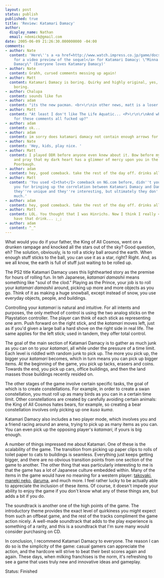 ```yaml
---
layout: post
status: publish
published: true
title: 'Review: Katamari Damacy'
author:
  display_name: Nathan
  email: ndemick@gmail.com
date: 2005-06-09 21:26:30.000000000 -04:00
comments:
- author: Nate
  content: 'Here\''s a <a href=http://www.watch.impress.co.jp/game/docs/20050608/kata.htm>link
    for a video preview of the sequel</a> for Katamari Damacy: \"Minna Daisuki Katamari
    Damacy\" (Everyone loves Katamary Damacy)'
- author: Nate
  content: Grahh, cursed comments messing up again!
- author: Matt
  content: Katamari Damacy is boring. Quirky and highly original, yes, but still incredibly
    boring.
- author: Chalupa
  content: sounds like fun
- author: adam
  content: "its the new pacman. <br>\r\nin other news, matt is a loser."
- author: Matt
  content: "At least I don't like The Life Aquatic... <P>\r\n\r\nAnd why is the formatting
    for these comments all fucked up?"
- author: adam
  content: ok...
- author: adam
  content: im sorry does katamari damacy not contain enough arrows for you? :(
- author: Nate
  content: 'Hey, kids, play nice. '
- author: Matt
  content: I played DDR before anyone even knew about it. Bow before my old-skoolness,
    and pray that my dark heart has a glimmer of mercy upon you in the time of reckoning,
    Poorbaugh.
- author: adam
  content: hey, good comeback. take the rest of the day off. drinks all around.
- author: Matt
  content: 'You used <I>that</I> comeback on NG.com before, didn''t you? And thank
    you for bringing up the correlation between Katamari Damacy and Dance Dance Revolution:
    they''re unique and they''re interesting, but ultimately they don''t amount to
    much.'
- author: adam
  content: hey, good comeback. take the rest of the day off. drinks all around.
- author: Matt
  content: LOL. You thought that I was Hinrichs. Now I think I really <I>will</I>
    have that drink... ;_;
- author: adam
  content: ^_^
---
```

What would you do if your father, the King of All Cosmos, went on a drunken rampage and knocked all the stars out of the sky? Good question, eh? The solution, obviously, is to roll a sticky ball around the earth. When enough stuff sticks to the ball, you can use it as a star, right? Right. And, as we all know, the earth is full of stuff just waiting to be rolled up. 
<p>
The PS2 title Katamari Damacy uses this lighthearted story as the premise for hours of rolling fun. In teh Japanese, <i>katamari damashii</i> means something like "soul of the clod." Playing as the Prince, your job is to roll your <i>katamari damashii</i> around, picking up more and more objects as you go. Think of it as making a huge snowball, except instead of snow, you use everyday objects, people, and buildings. 
<p>
Controlling your <i>katamari</i> is natural and intuitive. For all intents and purposes, the only method of control is using the two analog sticks on the Playstation controller. The player can think of each stick as representing one arm. Push forward on the right stick, and the <i>katamari</i> moves left, just as if you'd given a large ball a hard shove on the right side in real life. The same applies for the left stick; used in tandem, they offer total control.
<p>
The goal of the main section of Katamari Damacy is to gather as much junk as you can on to your <i>katamari</i>, all while under the pressure of a time limit. Each level is riddled with random junk to pick up. The more you pick up, the bigger your <i>katamari</i> becomes, which in turn means you can pick up bigger items. At the beginning of the game, you pick up tacks, erasers and coins. Towards the end, you pick up cars, office buildings, and then the land masses those buildings recently resided on. 
<p>
The other stages of the game involve certain specific tasks, the goal of which is to create constellations. For example, in order to create a swan constellation, you must roll up as many birds as you can in a certain time limit. Other constellations are created by carefully avoiding certain animals: the King of All Cosmos hates bears, for example, so creating a bear constellation involves only picking up one <i>kuso kuma</i>. 
<p>
Katamari Damacy also includes a two player mode, which involves you and a friend racing around an arena, trying to pick up as many items as you can. You can even pick up the opposing player's <i>katamari</i>, if yours is big enough. 
<p>
A number of things impressed me about Katamari. One of these is the scalability of the game. The transition from picking up paper clips to rolls of toilet paper to cats to buildings is seamless. Everything just keeps getting bigger, and there are no obvious transition points from one section of the game to another. The other thing that was particularly interesting to me is that the game has a lot of Japanese culture embedded within. Many of the items in the game would have no meaning for a western player: <a href=http://en.wikipedia.org/wiki/Takoyaki>takoyaki</a>, <a href=http://en.wikipedia.org/wiki/Maneki_Neko>maneki neko</a>, <a href=http://en.wikipedia.org/wiki/Daruma>daruma</a>, and much more. I feel rather lucky to be actually able to appreciate the inclusion of these items. Of course, it doesn't impede your ability to enjoy the game if you don't know what any of these things are, but adds a bit if you do. 
<p>
The soundtrack is another one of the high points of the game. The introductory theme provides the exact level of quirkiness you might expect from such an offbeat game, and the rest of the tracks compliment the game action nicely. A well-made soundtrack that adds to the play experience is something of a rarity, and this is a soundtrack that I'm sure many would consider purchasing on CD. 
<p>
In conclusion, I recommend Katamari Damacy to everyone. The reason I can do so is the simplicity of the game: casual gamers can appreciate the action, and the hardcore will strive to beat their best scores again and again. These days, when milking franchises is the norm, it's refreshing to see a game that uses truly new and innovative ideas and gameplay. 
<p>
Status: Finished